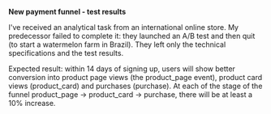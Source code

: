 **New payment funnel - test results**


I've received an analytical task from an international online store. My predecessor failed to complete it: they launched an A/B test and then quit (to start a watermelon farm in Brazil). They left only the technical specifications and the test results.

Expected result: within 14 days of signing up, users will show better conversion into product page views (the product_page event), product card views (product_card) and purchases (purchase). At each of the stage of the funnel product_page → product_card → purchase, there will be at least a 10% increase.

